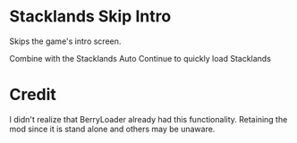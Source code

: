 # Stacklands Skip Intro
Skips the game's intro screen.

Combine with the Stacklands Auto Continue to quickly load Stacklands

# Credit
I didn't realize that BerryLoader already had this functionality.
Retaining the mod since it is stand alone and others may be unaware.
